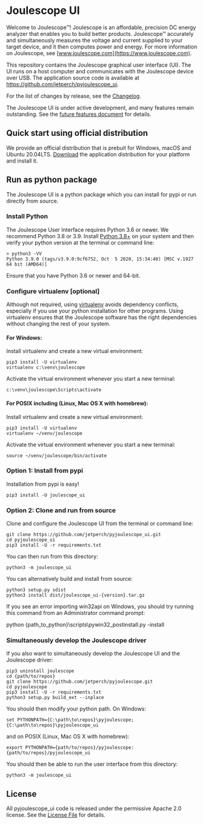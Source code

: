 
# Joulescope UI

Welcome to Joulescope™!  Joulescope is an affordable, precision DC energy 
analyzer that enables you to build better products.
Joulescope™ accurately and simultaneously measures the voltage and current 
supplied to your target device, and it then computes power and energy. 
For more information on Joulescope, see 
[www.joulescope.com](https://www.joulescope.com).

This repository contains the Joulescope graphical user interface (UI).
The UI runs on a host computer and communicates with the Joulescope device 
over USB.  The application source code is available at 
https://github.com/jetperch/pyjoulescope_ui.  

For the list of changes by release, see the [Changelog](CHANGELOG.md).

The Joulescope UI is under active development, and many features remain 
outstanding. See the [future features document](features_future.md) for details.


## Quick start using official distribution

We provide an official distribution that is prebuit for Windows, macOS and
Ubuntu 20.04LTS. 
[Download](https://www.joulescope.com/download) the application distribution
for your platform and install it.  


## Run as python package

The Joulescope UI is a python package which you can install for pypi or
run directly from source.


### Install Python

The Joulescope User Interface requires Python 3.6 or newer.  We recommend Python 3.8 or 3.9.
Install [Python 3.8+](https://www.python.org/) on your system and then verify
your python version at the terminal or command line:

    > python3 -VV
    Python 3.9.0 (tags/v3.9.0:9cf6752, Oct  5 2020, 15:34:40) [MSC v.1927 64 bit (AMD64)]
    
Ensure that you have Python 3.6 or newer and 64-bit.


### Configure virtualenv [optional]

Although not required, using 
[virtualenv](https://virtualenv.pypa.io/en/latest/)
avoids dependency conflicts, especially if you use your python installation for 
other programs.  Using virtualenv ensures that
the Joulescope software has the right dependencies without changing the rest
of your system.


#### For Windows:

Install virtualenv and create a new virtual environment:

    pip3 install -U virtualenv
    virtualenv c:\venv\joulescope

Activate the virtual environment whenever you start a new terminal:

    c:\venv\joulescope\Scripts\activate


#### For POSIX including (Linux, Mac OS X with homebrew):

Install virtualenv and create a new virtual environment:

    pip3 install -U virtualenv
    virtualenv ~/venv/joulescope
    
Activate the virtual environment whenever you start a new terminal:
    
    source ~/venv/joulescope/bin/activate
    

### Option 1: Install from pypi

Installation from pypi is easy!

    pip3 install -U joulescope_ui


### Option 2: Clone and run from source

Clone and configure the Joulescope UI from the terminal or command line:

    git clone https://github.com/jetperch/pyjoulescope_ui.git
    cd pyjoulescope_ui
    pip3 install -U -r requirements.txt
    
You can then run from this directory:

    python3 -m joulescope_ui
    
You can alternatively build and install from source:

    python3 setup.py sdist
    python3 install dist/joulescope_ui-{version}.tar.gz

If you see an error importing win32api on Windows, you should try running this
command from an Administrator command prompt:

   python {path_to_python}\scripts\pywin32_postinstall.py -install


### Simultaneously develop the Joulescope driver

If you also want to simultaneously develop the Joulescope UI and the 
Joulescope driver:

    pip3 uninstall joulescope
    cd {path/to/repos}
    git clone https://github.com/jetperch/pyjoulescope.git
    cd pyjoulescope
    pip3 install -U -r requirements.txt    
    python3 setup.py build_ext --inplace

You should then modify your python path. On Windows:

    set PYTHONPATH={C:\path\to\repos}\pyjoulescope;{C:\path\to\repos}\pyjoulescope_ui

and on POSIX (Linux, Mac OS X with homebrew):

    export PYTHONPATH={path/to/repos}/pyjoulescope:{path/to/repos}/pyjoulescope_ui

You should then be able to run the user interface from this directory:

    python3 -m joulescope_ui


## License

All pyjoulescope_ui code is released under the permissive Apache 2.0 license.
See the [License File](LICENSE.txt) for details.
